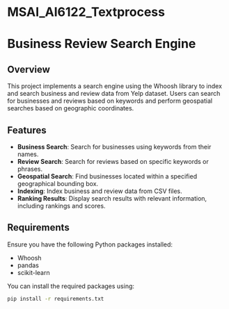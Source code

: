 # MSAI_AI6122_Textprocess

# Business Review Search Engine

## Overview

This project implements a search engine using the Whoosh library to index and search business and review data from Yelp dataset. Users can search for businesses and reviews based on keywords and perform geospatial searches based on geographic coordinates.

## Features

- **Business Search**: Search for businesses using keywords from their names.
- **Review Search**: Search for reviews based on specific keywords or phrases.
- **Geospatial Search**: Find businesses located within a specified geographical bounding box.
- **Indexing**: Index business and review data from CSV files.
- **Ranking Results**: Display search results with relevant information, including rankings and scores.

## Requirements

Ensure you have the following Python packages installed:

- Whoosh
- pandas
- scikit-learn

You can install the required packages using:

```bash
pip install -r requirements.txt


